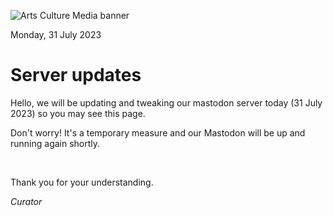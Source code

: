 ![Arts Culture Media banner](https://cdn.artsculture.media/site_uploads/files/000/000/007/@2x/59468878e74d2dc1.png)

Monday, 31 July 2023 
# Server updates

Hello, we will be updating and tweaking our mastodon server today (31 July 2023) so you may see this page.

Don't worry! It's a temporary measure and our Mastodon will be up and running again shortly.  

&nbsp;  

Thank you for your understanding. 

*Curator*
